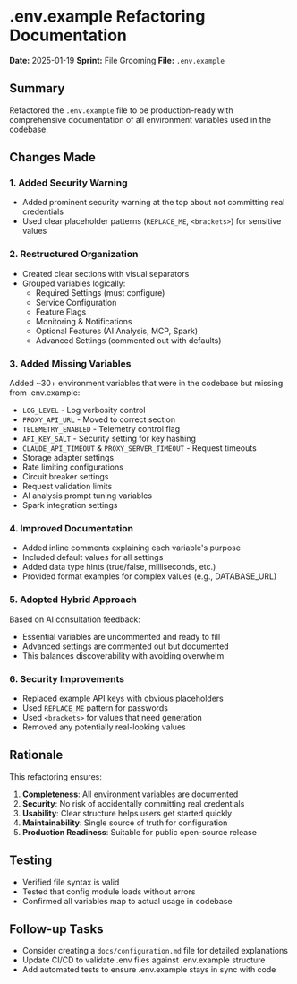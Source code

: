 # .env.example Refactoring Documentation

**Date:** 2025-01-19
**Sprint:** File Grooming
**File:** `.env.example`

## Summary

Refactored the `.env.example` file to be production-ready with comprehensive documentation of all environment variables used in the codebase.

## Changes Made

### 1. Added Security Warning
- Added prominent security warning at the top about not committing real credentials
- Used clear placeholder patterns (`REPLACE_ME`, `<brackets>`) for sensitive values

### 2. Restructured Organization
- Created clear sections with visual separators
- Grouped variables logically:
  - Required Settings (must configure)
  - Service Configuration
  - Feature Flags
  - Monitoring & Notifications
  - Optional Features (AI Analysis, MCP, Spark)
  - Advanced Settings (commented out with defaults)

### 3. Added Missing Variables
Added ~30+ environment variables that were in the codebase but missing from .env.example:
- `LOG_LEVEL` - Log verbosity control
- `PROXY_API_URL` - Moved to correct section
- `TELEMETRY_ENABLED` - Telemetry control flag
- `API_KEY_SALT` - Security setting for key hashing
- `CLAUDE_API_TIMEOUT` & `PROXY_SERVER_TIMEOUT` - Request timeouts
- Storage adapter settings
- Rate limiting configurations
- Circuit breaker settings
- Request validation limits
- AI analysis prompt tuning variables
- Spark integration settings

### 4. Improved Documentation
- Added inline comments explaining each variable's purpose
- Included default values for all settings
- Added data type hints (true/false, milliseconds, etc.)
- Provided format examples for complex values (e.g., DATABASE_URL)

### 5. Adopted Hybrid Approach
Based on AI consultation feedback:
- Essential variables are uncommented and ready to fill
- Advanced settings are commented out but documented
- This balances discoverability with avoiding overwhelm

### 6. Security Improvements
- Replaced example API keys with obvious placeholders
- Used `REPLACE_ME` pattern for passwords
- Used `<brackets>` for values that need generation
- Removed any potentially real-looking values

## Rationale

This refactoring ensures:
1. **Completeness**: All environment variables are documented
2. **Security**: No risk of accidentally committing real credentials
3. **Usability**: Clear structure helps users get started quickly
4. **Maintainability**: Single source of truth for configuration
5. **Production Readiness**: Suitable for public open-source release

## Testing

- Verified file syntax is valid
- Tested that config module loads without errors
- Confirmed all variables map to actual usage in codebase

## Follow-up Tasks

- Consider creating a `docs/configuration.md` file for detailed explanations
- Update CI/CD to validate .env files against .env.example structure
- Add automated tests to ensure .env.example stays in sync with code